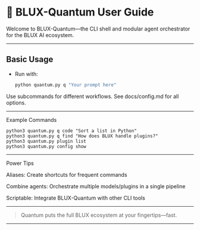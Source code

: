 # 📘 BLUX-Quantum User Guide

Welcome to BLUX-Quantum—the CLI shell and modular agent orchestrator for the BLUX AI ecosystem.

---

## Basic Usage

- Run with:
  ```bash
  python quantum.py q "Your prompt here"

Use subcommands for different workflows. See docs/config.md for all options.



---

Example Commands
```
python3 quantum.py q code "Sort a list in Python"
python3 quantum.py q find "How does BLUX handle plugins?"
python3 quantum.py plugin list
python3 quantum.py config show
```

---

Power Tips

Aliases: Create shortcuts for frequent commands

Combine agents: Orchestrate multiple models/plugins in a single pipeline

Scriptable: Integrate BLUX-Quantum with other CLI tools



---

> Quantum puts the full BLUX ecosystem at your fingertips—fast.



---
